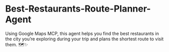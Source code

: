 # Best-Restaurants-Route-Planner-Agent
Using Google Maps MCP, this agent helps you find the best restaurants in the city you’re exploring during your trip and plans the shortest route to visit them. 🗺️✨
